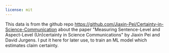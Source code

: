 ```yaml
---
license: mit
---
```



This data is from the github repo https://github.com/Jiaxin-Pei/Certainty-in-Science-Communication about the paper "Measuring Sentence-Level and Aspect-Level (Un)certainty in Science Communications" by Jiaxin Pei and David Jurgens.
I put it here for later use, to train an ML model which estimates claim certainty. 
